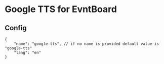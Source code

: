# Google TTS for EvntBoard

## Config

```json5
{
    "name": "google-tts", // if no name is provided default value is "google-tts"
    "lang": "en"
}
```